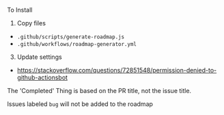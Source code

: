 To Install

1. Copy files
  - `.github/scripts/generate-roadmap.js`
  - `.github/workflows/roadmap-generator.yml`
3. Update settings
  - https://stackoverflow.com/questions/72851548/permission-denied-to-github-actionsbot

The 'Completed' Thing is based on the PR title, not the issue title. 

Issues labeled `bug` will not be added to the roadmap
